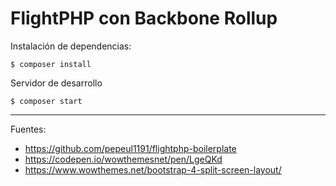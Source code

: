 # FlightPHP con Backbone Rollup

Instalación de dependencias:

    $ composer install

Servidor de desarrollo

    $ composer start

---

Fuentes:

+ https://github.com/pepeul1191/flightphp-boilerplate
+ https://codepen.io/wowthemesnet/pen/LgeQKd
+ https://www.wowthemes.net/bootstrap-4-split-screen-layout/